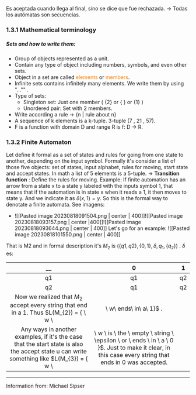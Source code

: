 Es aceptada cuando llega al final, sino se dice que fue rechazada. 
→ Todas los autómatas son secuencias. 

### 1.3.1 Mathematical terminology  
##### Sets and how to write them:
- Group of objects represented as a unit.  
- Contain any type of object including numbers, symbols, and even other sets.
- Object in a set are called <span style="color:#ff8000">elements</span> or <span style="color:#ff8000">members</span>. 
- Infinite sets contains infinitely many elements. We write them by using "..."" .
- Type of sets: 
	- Singleton set: Just one member ( {2}  or { } or {1}  )
	- Unordered pair: Set with 2 members. 
- Write according a rule →  {n | rule about n}
- A sequence of k elements is a k-tuple. 3-tuple (7 , 21 , 57).
- F is a function with domain D and range R is f: D → R.

### 1.3.2 Finite Automaton 
 Let define it formal as a set of states and rules for going from one state to another, depending on the input symbol. Formally it's consider a list of those five objects: set of states, input alphabet, rules for moving, start state and accept states. In math a list of 5 elements is a 5-tuple.
 → **Transition function** : Define the rules for moving. Example: 
 If finite automation has an arrow from a state x to a state y labeled with the inputs symbol 1, that means that if the automation is in state x when it reads a 1, it then moves to state y. And we indicate it as  $\delta (x,1) = y$. 
 So this is the formal way to denotate a finite automata. 
 See imagens: 
 - ![[Pasted image 20230818091504.png | center | 400]]![[Pasted image 20230818093157.png | center |400]]![[Pasted image 20230818093644.png | center | 400]]
Let's go for an example: 
![[Pasted image 20230818101550.png | center | 400]]

That is M2 and in formal description it's $M_{2}$  is $(\{q1,q2\} , \{0,1\} , \delta , q_{1}, \{q_{2}\})$ .
$\delta$ es: 

__   | 0 | 1 
:---: | :---: | :---: 
q1 | q1 | q2 
q2 | q1 | q2 
Now we realized that $M_{2}$ accept every string that end in a 1. Thus $L(M_{2}) = \{ \ w \ | \ w\ ends\ in\ a\ 1\}$ .
Any ways in another examples, if it's the case that the start state is also the accept state u can write something like $L(M_{3}) = \{ w \ | \ w \ is \ the \ empty \ string \ \epsilon \ or \ ends \ in \ a \ 0 \}$. Just to make it clear, in this case every string that ends in 0 was accepted.  
 


 









----
Information from: Michael Sipser